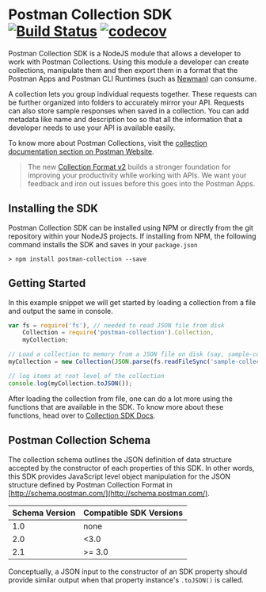 # Postman Collection SDK [![Build Status](https://github.com/postmanlabs/postman-collection/actions/workflows/ci.yml/badge.svg?branch=develop)](https://github.com/postmanlabs/postman-collection/actions/workflows/ci.yml) [![codecov](https://codecov.io/gh/postmanlabs/postman-collection/branch/develop/graph/badge.svg)](https://codecov.io/gh/postmanlabs/postman-collection)

Postman Collection SDK is a NodeJS module that allows a developer to work with Postman Collections. Using this module a
developer can create collections, manipulate them and then export them in a format that the Postman Apps and Postman CLI
Runtimes (such as [Newman](https://github.com/postmanlabs/newman)) can consume.

A collection lets you group individual requests together. These requests can be further organized into folders to
accurately mirror your API. Requests can also store sample responses when saved in a collection. You can add metadata
like name and description too so that all the information that a developer needs to use your API is available easily.

To know more about Postman Collections, visit the
[collection documentation section on Postman Website](https://www.getpostman.com/collection).

> The new [Collection Format v2](http://blog.getpostman.com/2015/06/05/travelogue-of-postman-collection-format-v2/)
> builds a stronger foundation for improving your productivity while working with APIs. We want your feedback and iron
> out issues before this goes into the Postman Apps.

## Installing the SDK

Postman Collection SDK can be installed using NPM or directly from the git repository within your NodeJS projects. If
installing from NPM, the following command installs the SDK and saves in your `package.json`

```terminal
> npm install postman-collection --save
```


## Getting Started

In this example snippet we will get started by loading a collection from a file and output the same in console.

```javascript
var fs = require('fs'), // needed to read JSON file from disk
	Collection = require('postman-collection').Collection,
	myCollection;

// Load a collection to memory from a JSON file on disk (say, sample-collection.json)
myCollection = new Collection(JSON.parse(fs.readFileSync('sample-collection.json').toString()));

// log items at root level of the collection
console.log(myCollection.toJSON());
```

After loading the collection from file, one can do a lot more using the functions that are available in the SDK. To know
more about these functions, head over to
[Collection SDK Docs](http://www.postmanlabs.com/postman-collection).

## Postman Collection Schema

The collection schema outlines the JSON definition of data structure accepted by the constructor of each properties of
this SDK. In other words, this SDK provides JavaScript level object manipulation for the JSON structure defined by
Postman Collection Format in [http://schema.postman.com/](http://schema.postman.com/).

| Schema Version | Compatible SDK Versions |
|----------------|-------------------------|
| 1.0            | none                    |
| 2.0            | <3.0                    |
| 2.1            | >= 3.0                  |

Conceptually, a JSON input to the constructor of an SDK property should provide similar output when that property
instance's `.toJSON()` is called.
